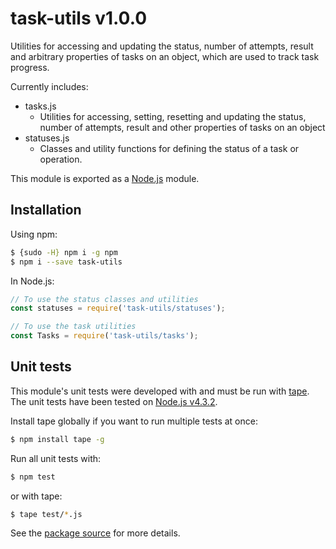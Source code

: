 # task-utils v1.0.0

Utilities for accessing and updating the status, number of attempts, result and arbitrary properties of tasks on 
an object, which are used to track task progress.

Currently includes:
- tasks.js 
    - Utilities for accessing, setting, resetting and updating the status, number of attempts, result and other properties of tasks on an object
- statuses.js 
    - Classes and utility functions for defining the status of a task or operation.

This module is exported as a [Node.js](https://nodejs.org/) module.

## Installation

Using npm:
```bash
$ {sudo -H} npm i -g npm
$ npm i --save task-utils
```

In Node.js:
```js
// To use the status classes and utilities
const statuses = require('task-utils/statuses');

// To use the task utilities
const Tasks = require('task-utils/tasks');
```

## Unit tests
This module's unit tests were developed with and must be run with [tape](https://www.npmjs.com/package/tape). The unit tests have been tested on [Node.js v4.3.2](https://nodejs.org/en/blog/release/v4.3.2/).  

Install tape globally if you want to run multiple tests at once:
```bash
$ npm install tape -g
```

Run all unit tests with:
```bash
$ npm test
```
or with tape:
```bash
$ tape test/*.js
```

See the [package source](https://github.com/byron-dupreez/core-functions) for more details.
